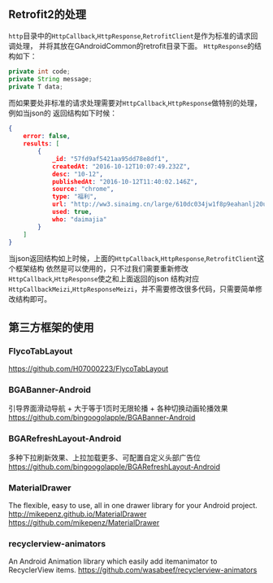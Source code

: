 ## Retrofit2的处理
`http`目录中的`HttpCallback`,`HttpResponse`,`RetrofitClient`是作为标准的请求回调处理，
并将其放在GAndroidCommon的retrofit目录下面。
`HttpResponse`的结构如下：
```java
private int code;
private String message;
private T data;
```
而如果要处非标准的请求处理需要对`HttpCallback`,`HttpResponse`做特别的处理，例如当json的
返回结构如下时候：
```json
{
    error: false,
    results: [
        {
            _id: "57fd9af5421aa95dd78e8df1",
            createdAt: "2016-10-12T10:07:49.232Z",
            desc: "10-12",
            publishedAt: "2016-10-12T11:40:02.146Z",
            source: "chrome",
            type: "福利",
            url: "http://ww3.sinaimg.cn/large/610dc034jw1f8p9eahanlj20u011h42y.jpg",
            used: true,
            who: "daimajia"
        }
    ]
}
```
当json返回结构如上时候，上面的`HttpCallback`,`HttpResponse`,`RetrofitClient`这个框架结构
依然是可以使用的，只不过我们需要重新修改`HttpCallback`,`HttpResponse`使之和上面返回的json
结构对应`HttpCallbackMeizi`,`HttpResponseMeizi`，并不需要修改很多代码，只需要简单修改结构即可。



## 第三方框架的使用

### FlycoTabLayout
https://github.com/H07000223/FlycoTabLayout


### BGABanner-Android
引导界面滑动导航 + 大于等于1页时无限轮播 + 各种切换动画轮播效果
https://github.com/bingoogolapple/BGABanner-Android


### BGARefreshLayout-Android
多种下拉刷新效果、上拉加载更多、可配置自定义头部广告位
https://github.com/bingoogolapple/BGARefreshLayout-Android


### MaterialDrawer
The flexible, easy to use, all in one drawer library for your Android project. http://mikepenz.github.io/MaterialDrawer
https://github.com/mikepenz/MaterialDrawer


### recyclerview-animators
An Android Animation library which easily add itemanimator to RecyclerView items.
https://github.com/wasabeef/recyclerview-animators




